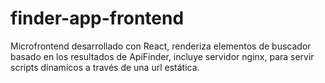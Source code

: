 # finder-app-frontend
Microfrontend desarrollado con React, renderiza elementos de buscador basado en los resultados de ApiFinder, incluye servidor nginx, para servir scripts dinamicos a través de una url estática.
